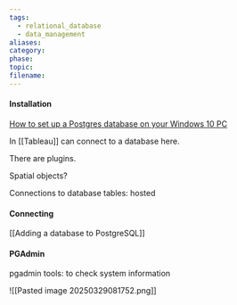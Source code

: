 ```yaml
---
tags:
  - relational_database
  - data_management
aliases: 
category: 
phase: 
topic: 
filename:
---
```

#### Installation
[How to set up a Postgres database on your Windows 10 PC](https://www.youtube.com/watch?v=4J0V3AaiOns)

In [[Tableau]] can connect to a database here.

There are plugins.

Spatial objects?

Connections to database tables: hosted

#### Connecting

[[Adding a database to PostgreSQL]]

#### PGAdmin
pgadmin tools: to check system information

![[Pasted image 20250329081752.png]]